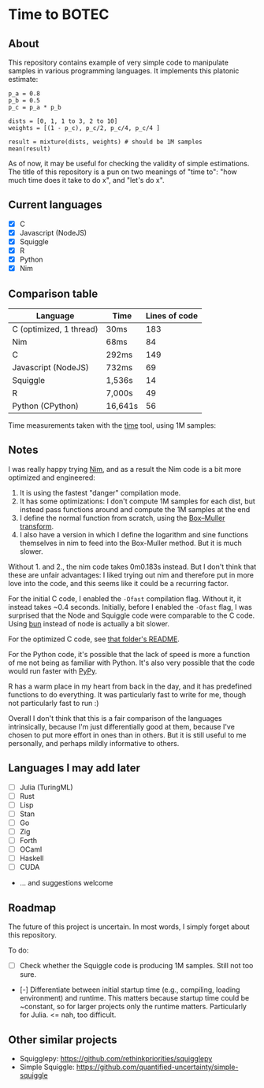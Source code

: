 # Time to BOTEC

## About

This repository contains example of very simple code to manipulate samples in various programming languages. It implements this platonic estimate:

```
p_a = 0.8
p_b = 0.5
p_c = p_a * p_b

dists = [0, 1, 1 to 3, 2 to 10]
weights = [(1 - p_c), p_c/2, p_c/4, p_c/4 ]

result = mixture(dists, weights) # should be 1M samples
mean(result)
```

As of now, it may be useful for checking the validity of simple estimations. The title of this repository is a pun on two meanings of "time to": "how much time does it take to do x", and "let's do x".

## Current languages

- [x] C
- [x] Javascript (NodeJS)
- [x] Squiggle 
- [x] R
- [x] Python
- [x] Nim 

## Comparison table

| Language                 | Time      | Lines of code |
|--------------------------|-----------|---------------|
| C (optimized, 1 thread)  | 30ms      | 183 |
| Nim                      | 68ms      | 84  |
| C                        | 292ms     | 149 |
| Javascript (NodeJS)      | 732ms     | 69  |
| Squiggle                 | 1,536s    | 14  |
| R                        | 7,000s    | 49  |
| Python (CPython)         | 16,641s   | 56  |

Time measurements taken with the [time](https://man7.org/linux/man-pages/man1/time.1.html) tool, using 1M samples:

## Notes

I was really happy trying [Nim](https://nim-lang.org/), and as a result the Nim code is a bit more optimized and engineered:

1. It is using the fastest "danger" compilation mode.
2. It has some optimizations: I don't compute 1M samples for each dist, but instead pass functions around and compute the 1M samples at the end
3. I define the normal function from scratch, using the [Box–Muller transform](https://en.wikipedia.org/wiki/Box%E2%80%93Muller_transform#Basic_form).
4. I also have a version in which I define the logarithm and sine functions themselves in nim to feed into the Box-Muller method. But it is much slower.

Without 1. and 2., the nim code takes 0m0.183s instead. But I don't think that these are unfair advantages: I liked trying out nim and therefore put in more love into the code, and this seems like it could be a recurring factor.

For the initial C code, I enabled the `-Ofast` compilation flag. Without it, it instead takes ~0.4 seconds. Initially, before I enabled the `-Ofast` flag, I was surprised that the Node and Squiggle code were comparable to the C code. Using [bun](https://bun.sh/) instead of node is actually a bit slower.

For the optimized C code, see [that folder's README](./C-optimized/README.md).

For the Python code, it's possible that the lack of speed is more a function of me not being as familiar with Python. It's also very possible that the code would run faster with [PyPy](https://doc.pypy.org).

R has a warm place in my heart from back in the day, and it has predefined functions to do everything. It was particularly fast to write for me, though not particularly fast to run :)

Overall I don't think that this is a fair comparison of the languages intrinsically, because I'm just differentially good at them, because I've chosen to put more effort in ones than in others. But it is still useful to me personally, and perhaps mildly informative to others. 

## Languages I may add later

- [ ] Julia (TuringML) 
- [ ] Rust
- [ ] Lisp
- [ ] Stan
- [ ] Go 
- [ ] Zig
- [ ] Forth
- [ ] OCaml
- [ ] Haskell
- [ ] CUDA
- ... and suggestions welcome

## Roadmap

The future of this project is uncertain. In most words, I simply forget about this repository.

To do:
- [ ] Check whether the Squiggle code is producing 1M samples. Still not too sure.
- [-] Differentiate between initial startup time (e.g., compiling, loading environment) and runtime. This matters because startup time could be ~constant, so for larger projects only the runtime matters. Particularly for Julia. <= nah, too difficult.

## Other similar projects

- Squigglepy: <https://github.com/rethinkpriorities/squigglepy>
- Simple Squiggle: <https://github.com/quantified-uncertainty/simple-squiggle>
